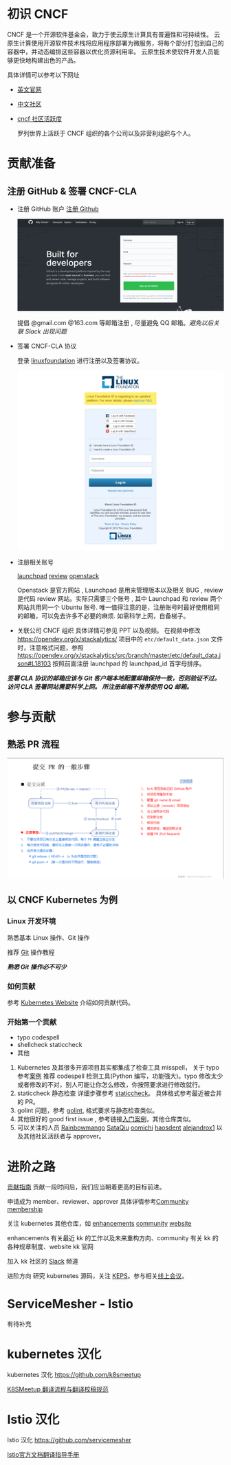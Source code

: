 # 初识 CNCF

CNCF 是一个开源软件基金会，致力于使云原生计算具有普遍性和可持续性。 云原生计算使用开源软件技术栈将应用程序部署为微服务，将每个部分打包到自己的容器中，并动态编排这些容器以优化资源利用率。 云原生技术使软件开发人员能够更快地构建出色的产品。

具体详情可以参考以下网址

* [英文官网](https://www.cncf.io/)
* [中文社区](https://www.kubernetes.org.cn/)
* [cncf 社区活跃度](https://www.stackalytics.com/cncf)

    罗列世界上活跃于 CNCF 组织的各个公司以及非营利组织与个人。

# 贡献准备

## 注册 GitHub & 签署 CNCF-CLA

* 注册 GitHub 账户
    [注册 Github](https://github.com/)

    ![注册页面](images/github.png)
    
    提倡 @gmail.com @163.com 等邮箱注册 , 尽量避免 QQ 邮箱。*避免以后关联 Slack 出现问题* 
* 签署 CNCF-CLA 协议
    
    登录 [linuxfoundation](https://identity.linuxfoundation.org/) 进行注册以及签署协议。

    ![登录页面](images/linuxfoundation.png)

* 注册相关账号
    
    [launchpad](https://launchpad.net/openstack)
    [review](https://review.opendev.org/)
    [openstack](https://www.openstack.org/)
    
    Openstack 是官方网站 , Launchpad 是用来管理版本以及相关 BUG , review 是代码 review 网站。实际只需要三个账号 , 其中 Launchpad 和 review 两个网站共用同一个 Ubuntu 账号. 唯一值得注意的是，注册账号时最好使用相同的邮箱，可以免去许多不必要的麻烦. 如需科学上网，自备梯子。

* 关联公司 CNCF 组织
    具体详情可参见 PPT 以及视频。
    在视频中修改 https://opendev.org/x/stackalytics/ 项目中的 `etc/default_data.json` 文件时，注意格式问题，参照 
    https://opendev.org/x/stackalytics/src/branch/master/etc/default_data.json#L18103 按照前面注册 launchpad 的 launchpad_id 首字母排序。

***签署 CLA 协议的邮箱应该与 Git 客户端本地配置邮箱保持一致，否则验证不过。
访问 CLA 签署网站需要科学上网。
所注册邮箱不推荐使用 QQ 邮箱。***


# 参与贡献

## 熟悉 PR 流程
![创建 PR 流程](images/pr.png)

## 以 CNCF Kubernetes 为例

### Linux 开发环境

熟悉基本 Linux 操作、Git 操作

推荐 [Git](https://git-scm.com/docs) 操作教程

***熟悉 Git 操作必不可少***

### 如何贡献

参考 [Kubernetes Website](https://kubernetes.io/docs/contribute/) 介绍如何贡献代码。

### 开始第一个贡献
    
* typo codespell
* shellcheck staticcheck
* 其他

1. Kubernetes 及其很多开源项目其实都集成了检查工具 misspell，
关于 typo 参考[案例](https://github.com/kubernetes/kubernetes/pull/78820) 推荐 codespell 检测工具(Python 编写，功能强大)。typo 修改太少或者修改的不对，别人可能让你怎么修改，你按照要求进行修改就行。
1. staticcheck 静态检查 详细步骤参考 [staticcheck](https://github.com/kubernetes/kubernetes/issues/81657)。
具体格式参考最近被合并的 PR。
1. golint 问题，参考 [golint](https://github.com/kubernetes/kubernetes/issues/68026), 格式要求与静态检查类似。
1. 其他很好的 good first issue , 参考链接[入门案例](https://github.com/kubernetes/kubernetes/issues?q=is%3Aopen+is%3Aissue+label%3A%22good+first+issue%22)，其他仓库类似。
1. 可以关注的人员 [Rainbowmango](https://github.com/kubernetes/kubernetes/pulls/Rainbowmango) [SataQiu](https://github.com/kubernetes/kubernetes/pulls/SataQiu) [oomichi](https://github.com/kubernetes/kubernetes/pulls/oomichi) [haosdent](https://github.com/kubernetes/kubernetes/pulls/haosdent) [alejandrox1](https://github.com/kubernetes/kubernetes/pulls?q=is%3Apr+author%3Aalejandrox1+is%3Aclosed) 以及其他社区活跃者与 approver。

# 进阶之路

[贡献指南](https://github.com/kubernetes/community/blob/master/contributors/guide/README.md#open-a-pull-request)
贡献一段时间后，我们应当朝着更高的目标前进。

申请成为 member、reviewer、approver 具体详情参考[Community membership](https://github.com/kubernetes/community/blob/master/community-membership.md)

关注 kubernetes 其他仓库，如 [enhancements](https://github.com/kubernetes/enhancements) [community](https://github.com/kubernetes/community) [website](https://github.com/kubernetes/website)

enhancements 有关最近 kk 的工作以及未来重构方向、community 有关 kk 的各种规章制度、website kk 官网

加入 kk 社区的 [Slack](https://kubernetes.slack.com/messages/sig-docs) 频道

进阶方向
研究 kubernetes 源码，关注 [KEPS](https://github.com/kubernetes/enhancements/tree/master/keps#kubernetes-enhancement-proposals-keps)。参与相关[线上会议](https://github.com/kubernetes/community/tree/master/communication#community-groups)。


# ServiceMesher - Istio

有待补充


# kubernetes 汉化

kubernetes 汉化 https://github.com/k8smeetup

[K8SMeetup 翻译流程与翻译校稿规范](https://github.com/k8smeetup/k8s-official-translation#k8smeetup-%E7%BF%BB%E8%AF%91%E6%B5%81%E7%A8%8B%E4%B8%8E%E7%BF%BB%E8%AF%91%E6%A0%A1%E7%A8%BF%E8%A7%84%E8%8C%83)

# Istio 汉化

Istio 汉化 https://github.com/servicemesher

[Istio官方文档翻译指导手册](https://github.com/servicemesher/istio-official-translation#istio%E5%AE%98%E6%96%B9%E6%96%87%E6%A1%A3%E7%BF%BB%E8%AF%91%E6%8C%87%E5%AF%BC%E6%89%8B%E5%86%8C)